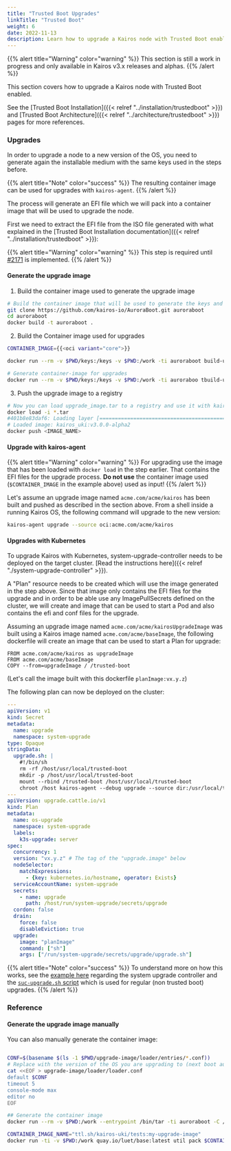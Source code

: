 ```yaml
---
title: "Trusted Boot Upgrades"
linkTitle: "Trusted Boot"
weight: 6
date: 2022-11-13
description: Learn how to upgrade a Kairos node with Trusted Boot enabled
---
```



{{% alert title="Warning" color="warning" %}}
This section is still a work in progress and only available in Kairos v3.x releases and alphas.
{{% /alert %}}

This section covers how to upgrade a Kairos node with Trusted Boot enabled.

See the [Trusted Boot Installation]({{< relref "../installation/trustedboot" >}}) and [Trusted Boot Architecture]({{< relref "../architecture/trustedboot" >}}) pages for more references.

### Upgrades

In order to upgrade a node to a new version of the OS, you need to generate again the installable medium with the same keys used in the steps before.

{{% alert title="Note" color="success" %}}
The resulting container image can be used for upgrades with `kairos-agent`.
{{% /alert %}}

The process will generate an EFI file which we will pack into a container image that will be used to upgrade the node.

First we need to extract the EFI file from the ISO file generated with what explained in the [Trusted Boot Installation documentation]({{< relref "../installation/trustedboot" >}}):

{{% alert title="Warning" color="warning" %}}
This step is required until [#2171](https://github.com/kairos-io/kairos/issues/2171) is implemented.
{{% /alert %}}

#### Generate the upgrade image

1. Build the container image used to generate the upgrade image

```bash
# Build the container image that will be used to generate the keys and installable medium
git clone https://github.com/kairos-io/AuroraBoot.git auroraboot
cd auroraboot
docker build -t auroraboot .
```

2. Build the Container image used for upgrades

```bash {class="only-flavors=Ubuntu+24.04,Fedora+40"}
CONTAINER_IMAGE={{<oci variant="core">}}

docker run --rm -v $PWD/keys:/keys -v $PWD:/work -ti auroraboot build-uki -t uki -d /work/upgrade-image -k /keys $CONTAINER_IMAGE

# Generate container-image for upgrades
docker run --rm -v $PWD/keys:/keys -v $PWD:/work -ti auroraboo tbuild-uki -t container -d /work/upgrade-image -k /keys $CONTAINER_IMAGE
```

3. Push the upgrade image to a registry

```bash
# Now you can load upgrade_image.tar to a registry and use it with kairos-agent
docker load -i *.tar
#401b8e83daf6: Loading layer [==================================================>]  1.263GB/1.263GB
# Loaded image: kairos_uki:v3.0.0-alpha2
docker push <IMAGE_NAME>
```

#### Upgrade with kairos-agent

{{% alert title="Warning" color="warning" %}}
For upgrading use the image that has been loaded with `docker load` in the step earlier. That contains the EFI files for the upgrade process. **Do not use** the container image used (`$CONTAINER_IMAGE` in the example above) used as input!
{{% /alert %}}

Let's assume an upgrade image named `acme.com/acme/kairos` has been built and pushed
as described in the section above. From a shell inside a running Kairos OS,
the following command will upgrade to the new version:

```bash
kairos-agent upgrade --source oci:acme.com/acme/kairos
```

#### Upgrades with Kubernetes

To upgrade Kairos with Kubernetes, system-upgrade-controller needs to be deployed on the target cluster. [Read the instructions here]({{< relref "./system-upgrade-controller" >}}).

A "Plan" resource needs to be created which will use the image generated in the step above.
Since that image only contains the EFI files for the upgrade and in order to be able use any ImagePullSecrets
defined on the cluster, we will create and image that can be used to start a Pod and also contains
the efi and conf files for the upgrade.

Assuming an upgrade image named `acme.com/acme/kairosUpgradeImage` was built using a Kairos
image named `acme.com/acme/baseImage`, the following
dockerfile will create an image that can be used to start a Plan for upgrade:

```
FROM acme.com/acme/kairos as upgradeImage
FROM acme.com/acme/baseImage
COPY --from=upgradeImage / /trusted-boot
```
(Let's call the image built with this dockerfile `planImage:vx.y.z`)

The following plan can now be deployed on the cluster:

```yaml
---
apiVersion: v1
kind: Secret
metadata:
  name: upgrade
  namespace: system-upgrade
type: Opaque
stringData:
  upgrade.sh: |
    #!/bin/sh
    rm -rf /host/usr/local/trusted-boot
    mkdir -p /host/usr/local/trusted-boot
    mount --rbind /trusted-boot /host/usr/local/trusted-boot
    chroot /host kairos-agent --debug upgrade --source dir:/usr/local/trusted-boot
---
apiVersion: upgrade.cattle.io/v1
kind: Plan
metadata:
  name: os-upgrade
  namespace: system-upgrade
  labels:
    k3s-upgrade: server
spec:
  concurrency: 1
  version: "vx.y.z" # The tag of the "upgrade.image" below
  nodeSelector:
    matchExpressions:
      - {key: kubernetes.io/hostname, operator: Exists}
  serviceAccountName: system-upgrade
  secrets:
    - name: upgrade
      path: /host/run/system-upgrade/secrets/upgrade
  cordon: false
  drain:
    force: false
    disableEviction: true
  upgrade:
    image: "planImage"
    command: ["sh"]
    args: ["/run/system-upgrade/secrets/upgrade/upgrade.sh"]
```

{{% alert title="Note" color="success" %}}
To understand more on how this works, see the [example here](https://github.com/rancher/system-upgrade-controller/blob/master/examples/ubuntu/bionic.yaml) regarding
the system upgrade controller and the [`suc-upgrade.sh` script](https://github.com/kairos-io/packages/blob/821de2dded0c2f590b539261002c5d257fb8ea07/packages/system/suc-upgrade/suc-upgrade.sh#L13-L15)
which is used for regular (non trusted boot) upgrades.
{{% /alert %}}

### Reference


#### Generate the upgrade image manually

You can also manually generate the container image:

```bash

CONF=$(basename $(ls -1 $PWD/upgrade-image/loader/entries/*.conf))
# Replace with the version of the OS you are upgrading to (next boot auto selection)
cat <<EOF > upgrade-image/loader/loader.conf
default $CONF
timeout 5
console-mode max
editor no
EOF

## Generate the container image
docker run --rm -v $PWD:/work --entrypoint /bin/tar -ti auroraboot -C /work/upgrade-image -cf /work/src.tar .

CONTAINER_IMAGE_NAME="ttl.sh/kairos-uki/tests:my-upgrade-image"
docker run -ti -v $PWD:/work quay.io/luet/base:latest util pack $CONTAINER_IMAGE_NAME /work/src.tar /work/upgrade_image.tar
```

